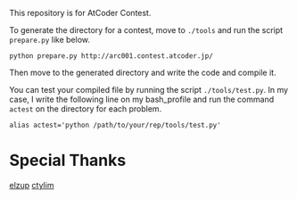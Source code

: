 This repository is for AtCoder Contest.

To generate the directory for a contest, move to `./tools` and run the script `prepare.py` like below.

`python prepare.py http://arc001.contest.atcoder.jp/`

Then move to the generated directory and write the code and compile it.

You can test your compiled file by running the script `./tools/test.py`.
In my case, I write the following line on my bash_profile and run the command `actest` on the directory for each problem.

`alias actest='python /path/to/your/rep/tools/test.py'`

# Special Thanks
[elzup](http://qiita.com/elzup/items/b06c0f949cf2f60fdd43)
[ctylim](http://ctylim.hatenablog.com/entry/2015/08/30/191553)
